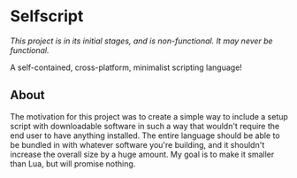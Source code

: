 # Selfscript

*This project is in its initial stages, and is non-functional. It may never be functional.*

A self-contained, cross-platform, minimalist scripting language!

## About

The motivation for this project was to create a simple way to include a setup script with downloadable software in such a way that wouldn't require the end user to have anything installed. The entire language should be able to be bundled in with whatever software you're building, and it shouldn't increase the overall size by a huge amount. My goal is to make it smaller than Lua, but will promise nothing.

